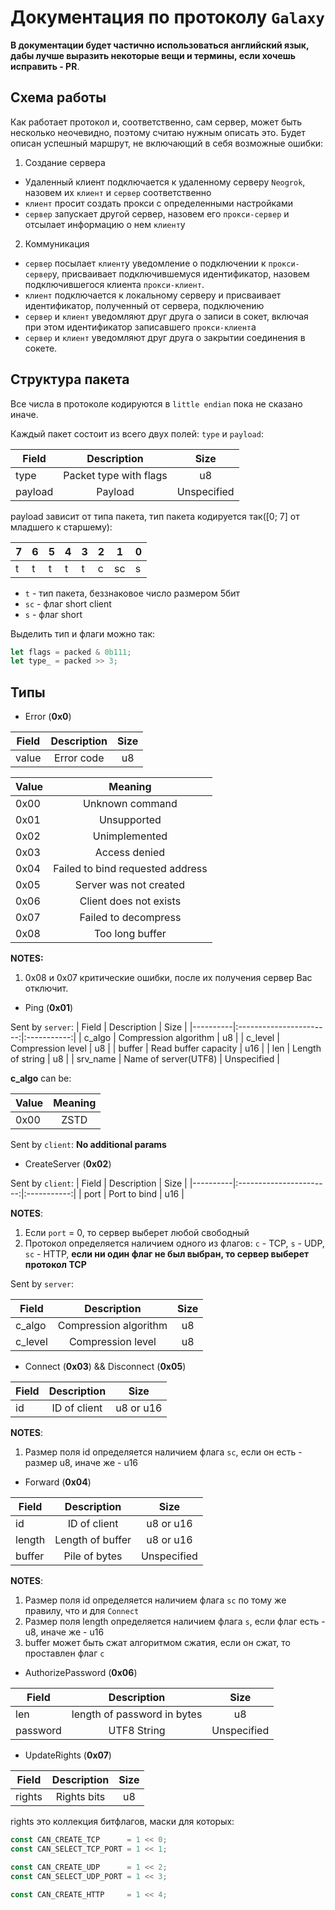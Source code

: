 # Документация по протоколу `Galaxy`

**В документации будет частично использоваться английский язык, дабы лучше выразить некоторые вещи и термины, если хочешь исправить - PR**.

## Схема работы

Как работает протокол и, соответственно, сам сервер, может быть несколько неочевидно, поэтому считаю нужным описать это. Будет описан успешный маршрут, не включающий в себя возможные ошибки:
1. Создание сервера
- Удаленный клиент подключается к удаленному серверу `Neogrok`, назовем их `клиент` и `сервер` соответственно
- `клиент` просит создать прокси с определенными настройками
- `сервер` запускает другой сервер, назовем его `прокси-сервер` и отсылает информацию о нем `клиент`у

2. Коммуникация
- `сервер` посылает `клиент`у уведомление о подключении к `прокси-сервер`у, присваивает подключившемуся идентификатор, назовем подключившегося клиента `прокси-клиент`.
- `клиент` подключается к локальному серверу и присваивает идентификатор, полученный от сервера, подключению
- `сервер` и `клиент` уведомляют друг друга о записи в сокет, включая при этом идентификатор записавшего `прокси-клиент`а
- `сервер` и `клиент` уведомляют друг друга о закрытии соединения в сокете.


## Структура пакета

Все числа в протоколе кодируются в `little endian` пока не сказано иначе.

Каждый пакет состоит из всего двух полей: `type` и `payload`:

| Field    |      Description        |    Size     |
|----------|:-----------------------:|:-----------:|
| type     |  Packet type with flags | u8          |
| payload  |    Payload              | Unspecified |

payload зависит от типа пакета, тип пакета кодируется так([0; 7] от младшего к старшему):

|7|6|5|4|3|2| 1|0|
|-|-|-|-|-|-|-|-|
|t|t|t|t|t|с|sc|s|

- `t` - тип пакета, беззнаковое число размером 5бит
- `sc` - флаг short client
- `s` - флаг short

Выделить тип и флаги можно так:
```rust
let flags = packed & 0b111;
let type_ = packed >> 3;
```

## Типы

- Error (**0x0**)

| Field    |      Description        |    Size     |
|----------|:-----------------------:|:-----------:|
| value    |    Error code           | u8          |

| Value |    Meaning      |
|-------|:---------------:|
| 0x00  | Unknown command |
| 0x01  | Unsupported     |
| 0x02  | Unimplemented   |
| 0x03  | Access denied   |
| 0x04  | Failed to bind requested address |
| 0x05  | Server was not created |
| 0x06  | Client does not exists |
| 0x07  | Failed to decompress |
| 0x08  | Too long buffer |

**NOTES:**

1. 0x08 и 0x07 критические ошибки, после их получения сервер Вас отключит.

- Ping (**0x01**)

Sent by `server`:
| Field    |      Description        |    Size     |
|----------|:-----------------------:|:-----------:|
| c_algo   | Compression algorithm   | u8          |
| c_level  | Compression level       | u8          |
| buffer   | Read buffer capacity    | u16         |
| len      | Length of string        | u8          |
| srv_name | Name of server(UTF8)    | Unspecified |

**c_algo** can be:

| Value |    Meaning      |
|-------|:---------------:|
| 0x00  | ZSTD            |

Sent by `client`: **No additional params**

- CreateServer (**0x02**)

Sent by `client`:
| Field    |      Description        |    Size     |
|----------|:-----------------------:|:-----------:|
| port     | Port to bind            | u16         |

**NOTES**:

1. Если `port` = 0, то сервер выберет любой свободный
2. Протокол определяется наличием одного из флагов: `c` - TCP, `s` - UDP, `sc` - HTTP, **если ни один флаг не был выбран, то сервер выберет протокол TCP**

Sent by `server`:

| Field    |      Description        |    Size     |
|----------|:-----------------------:|:-----------:|
| c_algo   | Compression algorithm   | u8          |
| c_level  | Compression level       | u8          |

- Connect (**0x03**) && Disconnect (**0x05**)

| Field    |      Description        |    Size     |
|----------|:-----------------------:|:-----------:|
| id       | ID of client            | u8 or u16      |

**NOTES**:
1. Размер поля id определяется наличием флага `sc`, если он есть - размер u8, иначе же - u16

- Forward (**0x04**)

| Field    |      Description        |    Size     |
|----------|:-----------------------:|:-----------:|
| id       | ID of client            | u8 or u16      |
| length   | Length of buffer        | u8 or u16      |
| buffer   | Pile of bytes           | Unspecified |

**NOTES**:
1. Размер поля id определяется наличием флага `sc` по тому же правилу, что и для `Connect`
2. Размер поля length определяется наличием флага `s`, если флаг есть - u8, иначе же - u16
3. buffer может быть сжат алгоритмом сжатия, если он сжат, то проставлен флаг `c`

- AuthorizePassword (**0x06**)

| Field    |      Description        |    Size     |
|----------|:-----------------------:|:-----------:|
| len      | length of password in bytes     | u8          |
| password |     UTF8 String        | Unspecified |

- UpdateRights (**0x07**)

| Field    |      Description        |    Size     |
|----------|:-----------------------:|:-----------:|
| rights   | Rights bits             | u8          |

rights это коллекция битфлагов, маски для которых:
```rust
const CAN_CREATE_TCP      = 1 << 0;
const CAN_SELECT_TCP_PORT = 1 << 1;

const CAN_CREATE_UDP      = 1 << 2;
const CAN_SELECT_UDP_PORT = 1 << 3;

const CAN_CREATE_HTTP     = 1 << 4;
```
